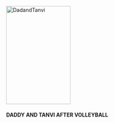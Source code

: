 [<img src="./IMG-0181.jpg" alt="DadandTanvi" width="173" height="263">](rowdiell.github.io/DadTanVolleyball)

#### DADDY AND TANVI AFTER VOLLEYBALL 
